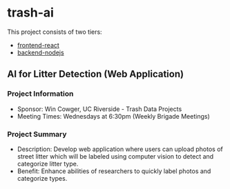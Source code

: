 # trash-ai

This project consists of two tiers: 
* [frontend-react](./frontend-react/README.md)
* [backend-nodejs](./backend-nodejs/README.md)

## AI for Litter Detection (Web Application)

### Project Information
* Sponsor: Win Cowger, UC Riverside - Trash Data Projects
* Meeting Times: Wednesdays at 6:30pm (Weekly Brigade Meetings)

### Project Summary
* Description: Develop web application where users can upload photos of street litter which will be labeled using computer vision to detect and categorize litter type.
* Benefit: Enhance abilities of researchers to quickly label photos and categorize types.


